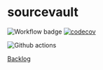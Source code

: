 # sourcevault

![Workflow badge](https://github.com/Yytsi/sourcevault/workflows/CI/badge.svg)
[![codecov](https://codecov.io/gh/Yytsi/sourcevault/graph/badge.svg?token=2QSRCPDGGL)](https://codecov.io/gh/Yytsi/sourcevault)  

![Github actions](https://github.com/Yytsi/sourcevault/actions)

[Backlog](https://docs.google.com/spreadsheets/d/1Kn8T_J5zpqmHX5HLiwrYFkmAaxSycxQrstnDQTh-bX0/edit#gid=427790378)
